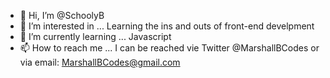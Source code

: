 - 👋 Hi, I’m @SchoolyB
- 👀 I’m interested in ... Learning the ins and outs of front-end develpment
- 🌱 I’m currently learning ... Javascript
- 📫 How to reach me ... I can be reached vie Twitter @MarshallBCodes or via email: MarshallBCodes@gmail.com

<!---
SchoolyB/SchoolyB is a ✨ special ✨ repository because its `README.md` (this file) appears on your GitHub profile.
You can click the Preview link to take a look at your changes.
--->
